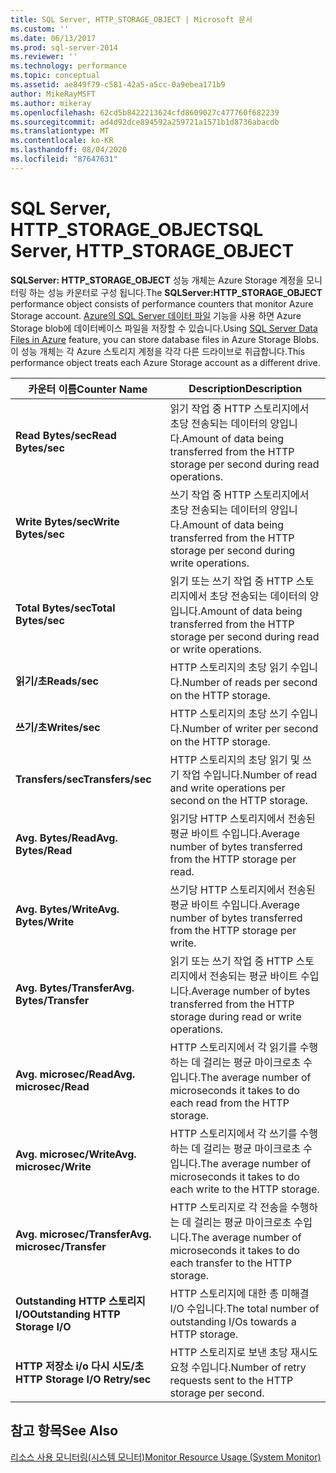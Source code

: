 ```yaml
---
title: SQL Server, HTTP_STORAGE_OBJECT | Microsoft 문서
ms.custom: ''
ms.date: 06/13/2017
ms.prod: sql-server-2014
ms.reviewer: ''
ms.technology: performance
ms.topic: conceptual
ms.assetid: ae849f79-c581-42a5-a5cc-0a9ebea171b9
author: MikeRayMSFT
ms.author: mikeray
ms.openlocfilehash: 62cd5b8422213624cfd8609027c477760f682239
ms.sourcegitcommit: ad4d92dce894592a259721a1571b1d8736abacdb
ms.translationtype: MT
ms.contentlocale: ko-KR
ms.lasthandoff: 08/04/2020
ms.locfileid: "87647631"
---
```

# <a name="sql-server-http_storage_object"></a><span data-ttu-id="8475d-102">SQL Server, HTTP_STORAGE_OBJECT</span><span class="sxs-lookup"><span data-stu-id="8475d-102">SQL Server, HTTP_STORAGE_OBJECT</span></span>
  <span data-ttu-id="8475d-103">**SQLServer: HTTP_STORAGE_OBJECT** 성능 개체는 Azure Storage 계정을 모니터링 하는 성능 카운터로 구성 됩니다.</span><span class="sxs-lookup"><span data-stu-id="8475d-103">The **SQLServer:HTTP_STORAGE_OBJECT** performance object consists of performance counters that monitor Azure Storage account.</span></span> <span data-ttu-id="8475d-104">[Azure의 SQL Server 데이터 파일](../databases/sql-server-data-files-in-microsoft-azure.md) 기능을 사용 하면 Azure Storage blob에 데이터베이스 파일을 저장할 수 있습니다.</span><span class="sxs-lookup"><span data-stu-id="8475d-104">Using [SQL Server Data Files in Azure](../databases/sql-server-data-files-in-microsoft-azure.md) feature, you can store database files in Azure Storage Blobs.</span></span> <span data-ttu-id="8475d-105">이 성능 개체는 각 Azure 스토리지 계정을 각각 다른 드라이브로 취급합니다.</span><span class="sxs-lookup"><span data-stu-id="8475d-105">This performance object treats each Azure Storage account as a different drive.</span></span>  
  
|<span data-ttu-id="8475d-106">카운터 이름</span><span class="sxs-lookup"><span data-stu-id="8475d-106">Counter Name</span></span>|<span data-ttu-id="8475d-107">Description</span><span class="sxs-lookup"><span data-stu-id="8475d-107">Description</span></span>|  
|------------------|-----------------|  
|<span data-ttu-id="8475d-108">**Read Bytes/sec**</span><span class="sxs-lookup"><span data-stu-id="8475d-108">**Read Bytes/sec**</span></span>|<span data-ttu-id="8475d-109">읽기 작업 중 HTTP 스토리지에서 초당 전송되는 데이터의 양입니다.</span><span class="sxs-lookup"><span data-stu-id="8475d-109">Amount of data being transferred from the HTTP storage per second during read operations.</span></span>|  
|<span data-ttu-id="8475d-110">**Write Bytes/sec**</span><span class="sxs-lookup"><span data-stu-id="8475d-110">**Write Bytes/sec**</span></span>|<span data-ttu-id="8475d-111">쓰기 작업 중 HTTP 스토리지에서 초당 전송되는 데이터의 양입니다.</span><span class="sxs-lookup"><span data-stu-id="8475d-111">Amount of data being transferred from the HTTP storage per second during write operations.</span></span>|  
|<span data-ttu-id="8475d-112">**Total Bytes/sec**</span><span class="sxs-lookup"><span data-stu-id="8475d-112">**Total Bytes/sec**</span></span>|<span data-ttu-id="8475d-113">읽기 또는 쓰기 작업 중 HTTP 스토리지에서 초당 전송되는 데이터의 양입니다.</span><span class="sxs-lookup"><span data-stu-id="8475d-113">Amount of data being transferred from the HTTP storage per second during read or write operations.</span></span>|  
|<span data-ttu-id="8475d-114">**읽기/초**</span><span class="sxs-lookup"><span data-stu-id="8475d-114">**Reads/sec**</span></span>|<span data-ttu-id="8475d-115">HTTP 스토리지의 초당 읽기 수입니다.</span><span class="sxs-lookup"><span data-stu-id="8475d-115">Number of reads per second on the HTTP storage.</span></span>|  
|<span data-ttu-id="8475d-116">**쓰기/초**</span><span class="sxs-lookup"><span data-stu-id="8475d-116">**Writes/sec**</span></span>|<span data-ttu-id="8475d-117">HTTP 스토리지의 초당 쓰기 수입니다.</span><span class="sxs-lookup"><span data-stu-id="8475d-117">Number of writer per second on the HTTP storage.</span></span>|  
|<span data-ttu-id="8475d-118">**Transfers/sec**</span><span class="sxs-lookup"><span data-stu-id="8475d-118">**Transfers/sec**</span></span>|<span data-ttu-id="8475d-119">HTTP 스토리지의 초당 읽기 및 쓰기 작업 수입니다.</span><span class="sxs-lookup"><span data-stu-id="8475d-119">Number of read and write operations per second on the HTTP storage.</span></span>|  
|<span data-ttu-id="8475d-120">**Avg. Bytes/Read**</span><span class="sxs-lookup"><span data-stu-id="8475d-120">**Avg. Bytes/Read**</span></span>|<span data-ttu-id="8475d-121">읽기당 HTTP 스토리지에서 전송된 평균 바이트 수입니다.</span><span class="sxs-lookup"><span data-stu-id="8475d-121">Average number of bytes transferred from the HTTP storage per read.</span></span>|  
|<span data-ttu-id="8475d-122">**Avg. Bytes/Write**</span><span class="sxs-lookup"><span data-stu-id="8475d-122">**Avg. Bytes/Write**</span></span>|<span data-ttu-id="8475d-123">쓰기당 HTTP 스토리지에서 전송된 평균 바이트 수입니다.</span><span class="sxs-lookup"><span data-stu-id="8475d-123">Average number of bytes transferred from the HTTP storage per write.</span></span>|  
|<span data-ttu-id="8475d-124">**Avg. Bytes/Transfer**</span><span class="sxs-lookup"><span data-stu-id="8475d-124">**Avg. Bytes/Transfer**</span></span>|<span data-ttu-id="8475d-125">읽기 또는 쓰기 작업 중 HTTP 스토리지에서 전송되는 평균 바이트 수입니다.</span><span class="sxs-lookup"><span data-stu-id="8475d-125">Average number of bytes transferred from the HTTP storage during read or write operations.</span></span>|  
|<span data-ttu-id="8475d-126">**Avg. microsec/Read**</span><span class="sxs-lookup"><span data-stu-id="8475d-126">**Avg. microsec/Read**</span></span>|<span data-ttu-id="8475d-127">HTTP 스토리지에서 각 읽기를 수행하는 데 걸리는 평균 마이크로초 수입니다.</span><span class="sxs-lookup"><span data-stu-id="8475d-127">The average number of microseconds it takes to do each read from the HTTP storage.</span></span>|  
|<span data-ttu-id="8475d-128">**Avg. microsec/Write**</span><span class="sxs-lookup"><span data-stu-id="8475d-128">**Avg. microsec/Write**</span></span>|<span data-ttu-id="8475d-129">HTTP 스토리지에서 각 쓰기를 수행하는 데 걸리는 평균 마이크로초 수입니다.</span><span class="sxs-lookup"><span data-stu-id="8475d-129">The average number of microseconds it takes to do each write to the HTTP storage.</span></span>|  
|<span data-ttu-id="8475d-130">**Avg. microsec/Transfer**</span><span class="sxs-lookup"><span data-stu-id="8475d-130">**Avg. microsec/Transfer**</span></span>|<span data-ttu-id="8475d-131">HTTP 스토리지로 각 전송을 수행하는 데 걸리는 평균 마이크로초 수입니다.</span><span class="sxs-lookup"><span data-stu-id="8475d-131">The average number of microseconds it takes to do each transfer to the HTTP storage.</span></span>|  
|<span data-ttu-id="8475d-132">**Outstanding HTTP 스토리지 I/O**</span><span class="sxs-lookup"><span data-stu-id="8475d-132">**Outstanding HTTP Storage I/O**</span></span>|<span data-ttu-id="8475d-133">HTTP 스토리지에 대한 총 미해결 I/O 수입니다.</span><span class="sxs-lookup"><span data-stu-id="8475d-133">The total number of outstanding I/Os towards a HTTP storage.</span></span>|  
|<span data-ttu-id="8475d-134">**HTTP 저장소 i/o 다시 시도/초**</span><span class="sxs-lookup"><span data-stu-id="8475d-134">**HTTP Storage I/O Retry/sec**</span></span>|<span data-ttu-id="8475d-135">HTTP 스토리지로 보낸 초당 재시도 요청 수입니다.</span><span class="sxs-lookup"><span data-stu-id="8475d-135">Number of retry requests sent to the HTTP storage per second.</span></span>|  
  
## <a name="see-also"></a><span data-ttu-id="8475d-136">참고 항목</span><span class="sxs-lookup"><span data-stu-id="8475d-136">See Also</span></span>  
 [<span data-ttu-id="8475d-137">리소스 사용 모니터링&#40;시스템 모니터&#41;</span><span class="sxs-lookup"><span data-stu-id="8475d-137">Monitor Resource Usage &#40;System Monitor&#41;</span></span>](monitor-resource-usage-system-monitor.md)  
  
  

